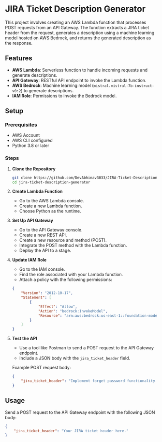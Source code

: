 
# JIRA Ticket Description Generator 

This project involves creating an AWS Lambda function that processes POST requests from an API Gateway. The function extracts a JIRA ticket header from the request, generates a description using a machine learning model hosted on AWS Bedrock, and returns the generated description as the response.


## Features

- **AWS Lambda**: Serverless function to handle incoming requests and generate descriptions.
- **API Gateway**: RESTful API endpoint to invoke the Lambda function.
- **AWS Bedrock**: Machine learning model (`mistral.mistral-7b-instruct-v0:2`) to generate descriptions.
- **IAM Role**: Permissions to invoke the Bedrock model.

## Setup

### Prerequisites

- AWS Account
- AWS CLI configured
- Python 3.8 or later

### Steps

1. **Clone the Repository**

    ```sh
    git clone https://github.com/DevAbhinav3033/JIRA-Ticket-Description-Generator.git
    cd jira-ticket-description-generator
    ```

2. **Create Lambda Function**

    - Go to the AWS Lambda console.
    - Create a new Lambda function.
    - Choose Python as the runtime.

3. **Set Up API Gateway**

    - Go to the API Gateway console.
    - Create a new REST API.
    - Create a new resource and method (POST).
    - Integrate the POST method with the Lambda function.
    - Deploy the API to a stage.

4. **Update IAM Role**

    - Go to the IAM console.
    - Find the role associated with your Lambda function.
    - Attach a policy with the following permissions:

    ```json
    {
        "Version": "2012-10-17",
        "Statement": [
            {
                "Effect": "Allow",
                "Action": "bedrock:InvokeModel",
                "Resource": "arn:aws:bedrock:us-east-1::foundation-model/mistral.mistral-7b-instruct-v0:2"
            }
        ]
    }
    ```

5. **Test the API**

    - Use a tool like Postman to send a POST request to the API Gateway endpoint.
    - Include a JSON body with the `jira_ticket_header` field.

    Example POST request body:

    ```json
    {
        "jira_ticket_header": "Implement forget password functionality for the user."
    }
    ```

## Usage

Send a POST request to the API Gateway endpoint with the following JSON body:

```json
{
    "jira_ticket_header": "Your JIRA ticket header here."
}


